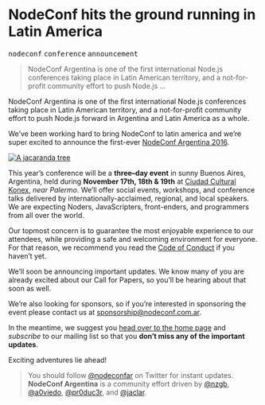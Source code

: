 <div></div>

<h1>NodeConf hits the ground running in Latin America</h1>

<p><kbd>nodeconf</kbd> <kbd>conference</kbd> <kbd>announcement</kbd></p>

<blockquote><p>NodeConf Argentina is one of the first international Node.js conferences taking place in Latin American territory, and a not-for-profit community effort to push Node.js &#x2026;</p></blockquote>

<div><p>NodeConf Argentina is one of the first international Node.js conferences taking place in Latin American territory, and a not-for-profit community effort to push Node.js forward in Argentina and Latin America as a whole.</p></div>

<div></div>

<div><p>We&#x2019;ve been working hard to bring NodeConf to latin america and we&#x2019;re super excited to announce the first-ever <a href="https://2016.nodeconf.com.ar/" target="_blank" aria-label="NodeConf Argentina Website">NodeConf Argentina 2016</a>.</p> <p><a href="https://2016.nodeconf.com.ar/" target="_blank" aria-label="NodeConf Argentina Website"><img src="https://i.imgur.com/N2zPQ2q.jpg" alt="A jacaranda tree"></a></p></div>

<div><p>This year&#x2019;s conference will be a <strong>three&#x2013;day event</strong> in sunny Buenos Aires, Argentina, held during <strong>November 17th, 18th &amp; 19th</strong> at <a href="http://www.ciudadculturalkonex.org/" target="_blank" aria-label="Ciudad Cultural Konex&apos;s Website">Ciudad Cultural Konex</a>, <em>near Palermo</em>. We&#x2019;ll offer social events, workshops, and conference talks delivered by internationally-acclaimed, regional, and local speakers. We are expecting Noders, JavaScripters, front-enders, and programmers from all over the world.</p> <p>Our topmost concern is to guarantee the most enjoyable experience to our attendees, while providing a safe and welcoming environment for everyone. For that reason, we recommend you read the <a href="https://2016.nodeconf.com.ar/code-of-conduct.html" target="_blank" aria-label="Code of Conduct">Code of Conduct</a> if you haven&#x2019;t yet.</p> <p>We&#x2019;ll soon be announcing important updates. We know many of you are already excited about our Call for Papers, so you&#x2019;ll be hearing about that soon as well.</p> <p>We&#x2019;re also looking for sponsors, so if you&#x2019;re interested in sponsoring the event please contact us at <a href="mailto:sponsor@nodeconf.com.ar" aria-label="Reach us about sponsorship opportunities">sponsorship@nodeconf.com.ar</a>.</p> <p>In the meantime, we suggest you <a href="https://2016.nodeconf.com.ar/" target="_blank" aria-label="Subscribe on our website">head over to the home page</a> and <em>subscribe</em> to our mailing list so that you <strong>don&#x2019;t miss any of the important updates</strong>.</p> <p>Exciting adventures lie ahead!</p> <blockquote> <p>You should follow <a href="https://twitter.com/nodeconfar" target="_blank" aria-label="@nodeconfar on Twitter">@nodeconfar</a> on Twitter for instant updates. <strong>NodeConf Argentina</strong> is a community effort driven by <a href="https://twitter.com/nzgb" target="_blank" aria-label="Nicol&#xE1;s Bevacqua on Twitter">@nzgb</a>, <a href="https://twitter.com/a0viedo" target="_blank" aria-label="Alejandro Oviedo on Twitter">@a0viedo</a>, <a href="https://twitter.com/pr0duc3r" target="_blank" aria-label="Leandro Cura on Twitter">@pr0duc3r</a>, and <a href="https://twitter.com/jaclar" target="_blank" aria-label="Lars Jacob on Twitter">@jaclar</a>.</p> </blockquote></div>

